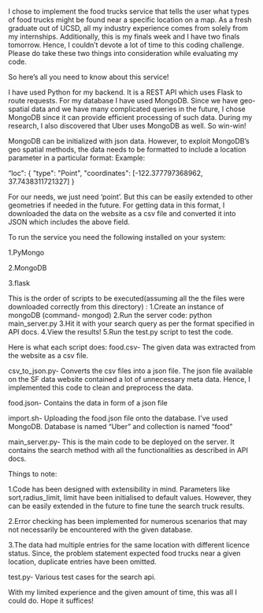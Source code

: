 I chose to implement the food trucks service that tells the user what types of food trucks might be found near a specific location on a map. As a fresh graduate out of UCSD, all my industry experience comes from solely from my internships. Additionally, this is my finals week and I have two finals tomorrow. Hence, I couldn’t devote a lot of time to this coding challenge.  Please do take these two things into consideration while evaluating my code.

So here’s all you need to know about this service!


I have used Python for my backend. It is a REST API which uses Flask to route requests. For my database I have used MongoDB. Since we have geo-spatial data and we have many complicated queries in the future, I chose MongoDB since it can provide efficient processing of such data. During my research, I also discovered that Uber uses MongoDB as well. So win-win!

MongoDB can be initialized with json data. However, to exploit MongoDB’s geo spatial methods, the data needs to be formatted to include a location parameter in a particular format:
Example:

“loc": {
"type": "Point", 
"coordinates": [-122.377797368962, 37.7438311721327]
}

For our needs, we just need ‘point’. But this can be easily extended to other geometries if needed in the future. For getting data in this format, I downloaded the data on the website as a csv file and converted it into JSON which includes the above field.

To run the service you need the following installed on your system:

1.PyMongo

2.MongoDB

3.flask

This is the order of scripts to be executed(assuming all the the files were downloaded correctly from this directory) :
1.Create an instance of mongoDB (command- mongod)
2.Run the server code: python main_server.py
3.Hit it with your search query as per the format specified in API docs.
4.View the results!
5.Run the test.py script to test the code.

Here is what each script does:
food.csv- The given data was extracted from the website as a csv file. 

csv_to_json.py- Converts the csv files into a json file. The json file available on the SF data website contained a lot of unnecessary meta data. Hence, I implemented this code to clean and preprocess the data.

food.json- Contains the data in form of a json file

import.sh- Uploading the food.json file onto the database. I’ve used MongoDB. Database is named “Uber” and collection is named “food”

main_server.py- This is the main code to be deployed on the server. It contains the search method with all the functionalities as described in API docs.

Things to note:

1.Code has been designed with extensibility in mind. Parameters like sort,radius_limit, limit have been initialised to default values. However, they can be easily extended in the future to fine tune the search truck results.

2.Error checking has been implemented for numerous scenarios that may not necessarily be encountered with the given database.

3.The data had multiple entries for the same location with different licence status. Since, the problem statement expected food trucks near a given location, duplicate entries have been omitted.

test.py- Various test cases for the search api.


With my limited experience and the given amount of time, this was all I could do. Hope it suffices!


